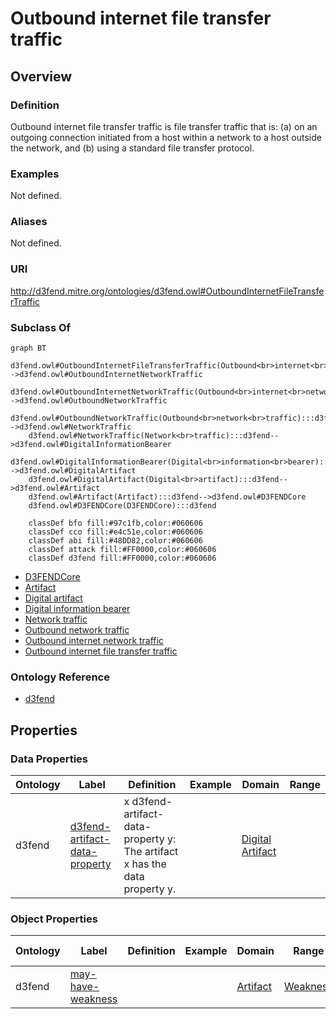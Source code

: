 # Outbound internet file transfer traffic

## Overview

### Definition
Outbound internet file transfer traffic is file transfer traffic that is: (a) on an outgoing connection initiated from a host within a network to a host outside the network, and (b) using a standard file transfer protocol.

### Examples
Not defined.

### Aliases
Not defined.

### URI
http://d3fend.mitre.org/ontologies/d3fend.owl#OutboundInternetFileTransferTraffic

### Subclass Of
```mermaid
graph BT
    d3fend.owl#OutboundInternetFileTransferTraffic(Outbound<br>internet<br>file<br>transfer<br>traffic):::d3fend-->d3fend.owl#OutboundInternetNetworkTraffic
    d3fend.owl#OutboundInternetNetworkTraffic(Outbound<br>internet<br>network<br>traffic):::d3fend-->d3fend.owl#OutboundNetworkTraffic
    d3fend.owl#OutboundNetworkTraffic(Outbound<br>network<br>traffic):::d3fend-->d3fend.owl#NetworkTraffic
    d3fend.owl#NetworkTraffic(Network<br>traffic):::d3fend-->d3fend.owl#DigitalInformationBearer
    d3fend.owl#DigitalInformationBearer(Digital<br>information<br>bearer):::d3fend-->d3fend.owl#DigitalArtifact
    d3fend.owl#DigitalArtifact(Digital<br>artifact):::d3fend-->d3fend.owl#Artifact
    d3fend.owl#Artifact(Artifact):::d3fend-->d3fend.owl#D3FENDCore
    d3fend.owl#D3FENDCore(D3FENDCore):::d3fend
    
    classDef bfo fill:#97c1fb,color:#060606
    classDef cco fill:#e4c51e,color:#060606
    classDef abi fill:#48DD82,color:#060606
    classDef attack fill:#FF0000,color:#060606
    classDef d3fend fill:#FF0000,color:#060606
```

- [D3FENDCore](/docs/ontology/reference/model/D3FENDCore/D3FENDCore.md)
- [Artifact](/docs/ontology/reference/model/D3FENDCore/Artifact/Artifact.md)
- [Digital artifact](/docs/ontology/reference/model/D3FENDCore/Artifact/Digital%20artifact/Digital%20artifact.md)
- [Digital information bearer](/docs/ontology/reference/model/D3FENDCore/Artifact/Digital%20artifact/Digital%20information%20bearer/Digital%20information%20bearer.md)
- [Network traffic](/docs/ontology/reference/model/D3FENDCore/Artifact/Digital%20artifact/Digital%20information%20bearer/Network%20traffic/Network%20traffic.md)
- [Outbound network traffic](/docs/ontology/reference/model/D3FENDCore/Artifact/Digital%20artifact/Digital%20information%20bearer/Network%20traffic/Outbound%20network%20traffic/Outbound%20network%20traffic.md)
- [Outbound internet network traffic](/docs/ontology/reference/model/D3FENDCore/Artifact/Digital%20artifact/Digital%20information%20bearer/Network%20traffic/Outbound%20network%20traffic/Outbound%20internet%20network%20traffic/Outbound%20internet%20network%20traffic.md)
- [Outbound internet file transfer traffic](/docs/ontology/reference/model/D3FENDCore/Artifact/Digital%20artifact/Digital%20information%20bearer/Network%20traffic/Outbound%20network%20traffic/Outbound%20internet%20network%20traffic/Outbound%20internet%20file%20transfer%20traffic/Outbound%20internet%20file%20transfer%20traffic.md)


### Ontology Reference
- [d3fend](http://d3fend.mitre.org/ontologies/d3fend.owl#)

## Properties
### Data Properties
| Ontology | Label | Definition | Example | Domain | Range |
|----------|-------|------------|---------|--------|-------|
| d3fend | [d3fend-artifact-data-property](http://d3fend.mitre.org/ontologies/d3fend.owl#d3fend-artifact-data-property) | x d3fend-artifact-data-property y: The artifact x has the data property y. |  | [Digital Artifact](/docs/ontology/reference/model/D3FENDCore/Artifact/Digital%20artifact/Digital%20artifact.md) | []() |

### Object Properties
| Ontology | Label | Definition | Example | Domain | Range | Inverse Of |
|----------|-------|------------|---------|--------|-------|------------|
| d3fend | [may-have-weakness](http://d3fend.mitre.org/ontologies/d3fend.owl#may-have-weakness) |  |  | [Artifact](/docs/ontology/reference/model/D3FENDCore/Artifact/Artifact.md) | [Weakness](/docs/ontology/reference/model/D3FENDCore/Weakness/Weakness.md) | []() |

